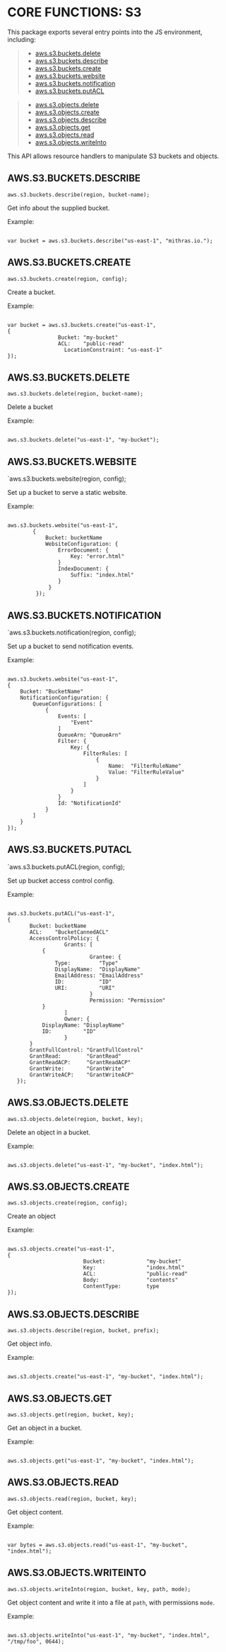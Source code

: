  


 # CORE FUNCTIONS: S3


 

 This package exports several entry points into the JS environment,
 including:

 > * [aws.s3.buckets.delete](#delete)
 > * [aws.s3.buckets.describe](#describe)
 > * [aws.s3.buckets.create](#create)
 > * [aws.s3.buckets.website](#website)
 > * [aws.s3.buckets.notification](#notification)
 > * [aws.s3.buckets.putACL](#putACL)

 > * [aws.s3.objects.delete](#Odelete)
 > * [aws.s3.objects.create](#Ocreate)
 > * [aws.s3.objects.describe](#Odescribe)
 > * [aws.s3.objects.get](#Oget)
 > * [aws.s3.objects.read](#Oread)
 > * [aws.s3.objects.writeInto](#OwriteInto)

 This API allows resource handlers to manipulate S3 buckets and objects.

 ## AWS.S3.BUCKETS.DESCRIBE
 <a name="describe"></a>
 `aws.s3.buckets.describe(region, bucket-name);`

 Get info about the supplied bucket.

 Example:

 ```

 var bucket = aws.s3.buckets.describe("us-east-1", "mithras.io.");

 ```

 ## AWS.S3.BUCKETS.CREATE
 <a name="create"></a>
 `aws.s3.buckets.create(region, config);`

 Create a bucket.

 Example:

 ```

 var bucket = aws.s3.buckets.create("us-east-1",
 {
                 Bucket: "my-bucket"
                 ACL:    "public-read"
       		       LocationConstraint: "us-east-1"
 });

 ```

 ## AWS.S3.BUCKETS.DELETE
 <a name="delete"></a>
 `aws.s3.buckets.delete(region, bucket-name);`

 Delete a bucket

 Example:

 ```

 aws.s3.buckets.delete("us-east-1", "my-bucket");

 ```

 ## AWS.S3.BUCKETS.WEBSITE
 <a name="website"></a>
 `aws.s3.buckets.website(region, config);

 Set up a bucket to serve a static website.

 Example:

 ```

 aws.s3.buckets.website("us-east-1",
         {
             Bucket: bucketName
             WebsiteConfiguration: {
                 ErrorDocument: {
                     Key: "error.html"
                 }
                 IndexDocument: {
                     Suffix: "index.html"
                 }
              }
          });

 ```

 ## AWS.S3.BUCKETS.NOTIFICATION
 <a name="notification"></a>
 `aws.s3.buckets.notification(region, config);

 Set up a bucket to send notification events.

 Example:

 ```

 aws.s3.buckets.website("us-east-1",
 {
     Bucket: "BucketName"
     NotificationConfiguration: {
         QueueConfigurations: [
             {
                 Events: [
                     "Event"
                 ]
                 QueueArn: "QueueArn"
                 Filter: {
                     Key: {
                         FilterRules: [
                             {
                                 Name:  "FilterRuleName"
                                 Value: "FilterRuleValue"
                             }
                         ]
                     }
                 }
                 Id: "NotificationId"
             }
         ]
     }
 });

 ```

 ## AWS.S3.BUCKETS.PUTACL
 <a name="putACL"></a>
 `aws.s3.buckets.putACL(region, config);

 Set up bucket access control config.

 Example:

 ```

 aws.s3.buckets.putACL("us-east-1",
 {
 	   	Bucket: bucketName
 	   	ACL:    "BucketCannedACL"
 	   	AccessControlPolicy: {
 	               Grants: [
 	   		{
 	                       Grantee: {
 	   			Type:         "Type"
 	   			DisplayName:  "DisplayName"
 	   			EmailAddress: "EmailAddress"
 	   			ID:           "ID"
 	   			URI:          "URI"
 	                       }
 	                       Permission: "Permission"
 	   		}
 	               ]
 	               Owner: {
 	   		DisplayName: "DisplayName"
 	   		ID:          "ID"
 	               }
 	   	}
 	   	GrantFullControl: "GrantFullControl"
 	   	GrantRead:        "GrantRead"
 	   	GrantReadACP:     "GrantReadACP"
 	   	GrantWrite:       "GrantWrite"
 	   	GrantWriteACP:    "GrantWriteACP"
 	});

 ```

 ## AWS.S3.OBJECTS.DELETE
 <a name="Odelete"></a>
 `aws.s3.objects.delete(region, bucket, key);`

 Delete an object in a bucket.

 Example:

 ```

 aws.s3.objects.delete("us-east-1", "my-bucket", "index.html");

 ```

 ## AWS.S3.OBJECTS.CREATE
 <a name="Ocreate"></a>
 `aws.s3.objects.create(region, config);`

 Create an object

 Example:

 ```

 aws.s3.objects.create("us-east-1",
 {
                         Bucket:             "my-bucket"
                         Key:                "index.html"
                         ACL:                "public-read"
                         Body:               "contents"
                         ContentType:        type
 });

 ```

 ## AWS.S3.OBJECTS.DESCRIBE
 <a name="Odescribe"></a>
 `aws.s3.objects.describe(region, bucket, prefix);`

 Get object info.

 Example:

 ```

 aws.s3.objects.create("us-east-1", "my-bucket", "index.html");

 ```

 ## AWS.S3.OBJECTS.GET
 <a name="Oget"></a>
 `aws.s3.objects.get(region, bucket, key);`

 Get an object in a bucket.

 Example:

 ```

 aws.s3.objects.get("us-east-1", "my-bucket", "index.html");

 ```

 ## AWS.S3.OBJECTS.READ
 <a name="Oread"></a>
 `aws.s3.objects.read(region, bucket, key);`

 Get object content.

 Example:

 ```

 var bytes = aws.s3.objects.read("us-east-1", "my-bucket", "index.html");

 ```

 ## AWS.S3.OBJECTS.WRITEINTO
 <a name="OwriteInto"></a>
 `aws.s3.objects.writeInto(region, bucket, key, path, mode);`

 Get object content and write it into a file at `path`, with permissions `mode`.

 Example:

 ```

 aws.s3.objects.writeInto("us-east-1", "my-bucket", "index.html", "/tmp/foo", 0644);

 ```


